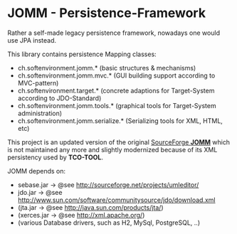 # JOMM - Persistence-Framework

Rather a self-made legacy persistence framework, nowadays one would use JPA instead.

This library contains persistence Mapping classes:
* ch.softenvironment.jomm.* (basic structures & mechanisms)
* ch.softenvironment.jomm.mvc.* (GUI building support according to MVC-pattern)
* ch.softenvironment.target.* (concrete adaptions for Target-System according to JDO-Standard)
* ch.softenvironment.jomm.tools.* (graphical tools for Target-System administration)
* ch.softenvironment.jomm.serialize.* (Serializing tools for XML, HTML, etc)


This project is an updated version of the original [SourceForge **JOMM**](https://sourceforge.net/projects/jomm/) which is not maintained any more and slightly modernized because of its XML persistency used by **TCO-TOOL**.

JOMM depends on:
* sebase.jar 	-> @see http://sourceforge.net/projects/umleditor/
* jdo.jar	-> @see http://www.sun.com/software/communitysource/jdo/download.xml
* (jta.jar	-> @see http://java.sun.com/products/jta/)
* (xerces.jar	-> @see http://xml.apache.org/)
* (various Database drivers, such as H2, MySql, PostgreSQL, ..)